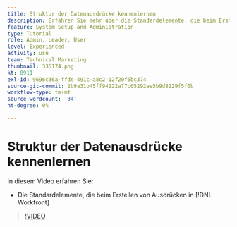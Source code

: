 ```yaml
---
title: Struktur der Datenausdrücke kennenlernen
description: Erfahren Sie mehr über die Standardelemente, die beim Erstellen von Ausdrücken in Adobe verwendet werden [!DNL Workfront].
feature: System Setup and Administration
type: Tutorial
role: Admin, Leader, User
level: Experienced
activity: use
team: Technical Marketing
thumbnail: 335174.png
kt: 8911
exl-id: 9696c36a-ffde-491c-a8c2-12f20f6bc374
source-git-commit: 2b9a31b45ff94222a77c05292ee5b9d8229f5f0b
workflow-type: tm+mt
source-wordcount: '34'
ht-degree: 0%

---
```


# Struktur der Datenausdrücke kennenlernen

In diesem Video erfahren Sie:

* Die Standardelemente, die beim Erstellen von Ausdrücken in [!DNL Workfront]

>[!VIDEO](https://video.tv.adobe.com/v/335174/?quality=12)

